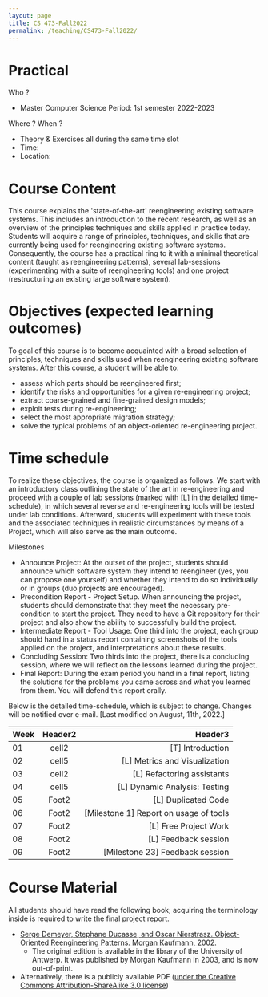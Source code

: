 ```yaml
---
layout: page
title: CS 473-Fall2022
permalink: /teaching/CS473-Fall2022/
---
```


Practical
=========
Who ?
* Master Computer Science Period: 1st semester 2022-2023

Where ? When ?
* Theory & Exercises all during the same time slot
* Time: 
* Location: 

Course Content
======
This course explains the 'state-of-the-art' reengineering existing software systems. This includes an introduction to the recent research, as well as an overview of the principles techniques and skills applied in practice today. Students will acquire a range of principles, techniques, and skills that are currently being used for reengineering existing software systems. Consequently, the course has a practical ring to it with a minimal theoretical content (taught as reengineering patterns), several lab-sessions (experimenting with a suite of reengineering tools) and one project (restructuring an existing large software system).


Objectives (expected learning outcomes)
======
To goal of this course is to become acquainted with a broad selection of principles, techniques and skills used when reengineering existing software systems. After this course, a student will be able to:
* assess which parts should be reengineered first;
* identify the risks and opportunities for a given re-engineering project;
* extract coarse-grained and fine-grained design models;
* exploit tests during re-engineering;
* select the most appropriate migration strategy;
* solve the typical problems of an object-oriented re-engineering project.

Time schedule
=======
To realize these objectives, the course is organized as follows. We start with an introductory class outlining the state of the art in re-engineering and proceed with a couple of lab sessions (marked with [L] in the detailed time-schedule), in which several reverse and re-engineering tools will be tested under lab conditions. Afterward, students will experiment with these tools and the associated techniques in realistic circumstances by means of a Project, which will also serve as the main outcome.

Milestones

* Announce Project: At the outset of the project, students should announce which software system they intend to reengineer (yes, you can propose one yourself) and whether they intend to do so individually or in groups (duo projects are encouraged).
* Precondition Report - Project Setup. When announcing the project, students should demonstrate that they meet the necessary pre-condition to start the project. They need to have a Git repository for their project and also show the ability to successfully build the project.
* Intermediate Report - Tool Usage: One third into the project, each group should hand in a status report containing screenshots of the tools applied on the project, and interpretations about these results.
* Concluding Session: Two thirds into the project, there is a concluding session, where we will reflect on the lessons learned during the project.
* Final Report: During the exam period you hand in a final report, listing the solutions for the problems you came across and what you learned from them. You will defend this report orally.

Below is the detailed time-schedule, which is subject to change. Changes will be notified over e-mail. [Last modified on August, 11th, 2022.] 


| Week | Header2 | Header3 |
|:--------|:-------:|--------:|
| 01   | cell2   | [T] Introduction  |
| 02   | cell5   | [L] Metrics and Visualization   |
| 03   | cell2   | [L] Refactoring assistants   |
| 04   | cell5   | [L] Dynamic Analysis: Testing   |
| 05   | Foot2   | [L] Duplicated Code   |
| 06   | Foot2   | [Milestone 1] Report on usage of tools  |
| 07   | Foot2   | [L] Free Project Work   |
| 08   | Foot2   | [L] Feedback session   |
| 09   | Foot2   | [Milestone 23] Feedback session  |

Course Material
=======
All students should have read the following book; acquiring the terminology inside is required to write the final project report.
* [Serge Demeyer, Stephane Ducasse, and Oscar Nierstrasz. Object-Oriented Reengineering Patterns. Morgan Kaufmann, 2002.](http://scg.unibe.ch/download/oorp/)
  * The original edition is available in the library of the University of Antwerp. It was published by Morgan Kaufmann in 2003, and is now out-of-print. 
* Alternatively, there is a publicly available PDF ([under the Creative Commons Attribution-ShareAlike 3.0 license](https://creativecommons.org/licenses/by-sa/3.0/))

